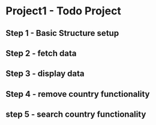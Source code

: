 # Project1 - Todo Project

## Step 1 - Basic Structure setup
## Step 2 - fetch data
## Step 3 - display data
## Step 4 - remove country functionality


## step 5 - search country functionality
